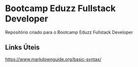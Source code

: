 # Bootcamp Eduzz Fullstack Developer
Repositório criado para o Bootcamp Eduzz Fullstack Developer



## Links Úteis



https://www.markdownguide.org/basic-syntax/
